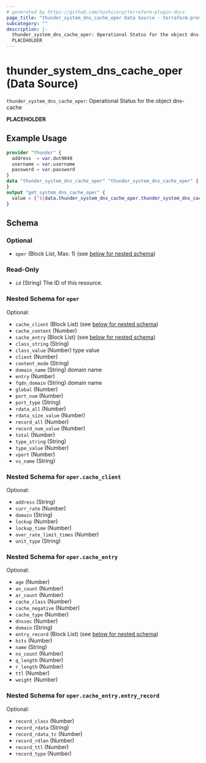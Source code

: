 ```yaml
---
# generated by https://github.com/hashicorp/terraform-plugin-docs
page_title: "thunder_system_dns_cache_oper Data Source - terraform-provider-thunder"
subcategory: ""
description: |-
  thunder_system_dns_cache_oper: Operational Status for the object dns-cache
  PLACEHOLDER
---
```


# thunder_system_dns_cache_oper (Data Source)

`thunder_system_dns_cache_oper`: Operational Status for the object dns-cache

__PLACEHOLDER__

## Example Usage

```terraform
provider "thunder" {
  address  = var.dut9049
  username = var.username
  password = var.password
}
data "thunder_system_dns_cache_oper" "thunder_system_dns_cache_oper" {
}
output "get_system_dns_cache_oper" {
  value = ["${data.thunder_system_dns_cache_oper.thunder_system_dns_cache_oper}"]
}
```

<!-- schema generated by tfplugindocs -->
## Schema

### Optional

- `oper` (Block List, Max: 1) (see [below for nested schema](#nestedblock--oper))

### Read-Only

- `id` (String) The ID of this resource.

<a id="nestedblock--oper"></a>
### Nested Schema for `oper`

Optional:

- `cache_client` (Block List) (see [below for nested schema](#nestedblock--oper--cache_client))
- `cache_content` (Number)
- `cache_entry` (Block List) (see [below for nested schema](#nestedblock--oper--cache_entry))
- `class_string` (String)
- `class_value` (Number) type value
- `client` (Number)
- `content_mode` (String)
- `domain_name` (String) domain name
- `entry` (Number)
- `fqdn_domain` (String) domain name
- `global` (Number)
- `port_num` (Number)
- `port_type` (String)
- `rdata_all` (Number)
- `rdata_size_value` (Number)
- `record_all` (Number)
- `record_num_value` (Number)
- `total` (Number)
- `type_string` (String)
- `type_value` (Number)
- `vport` (Number)
- `vs_name` (String)

<a id="nestedblock--oper--cache_client"></a>
### Nested Schema for `oper.cache_client`

Optional:

- `address` (String)
- `curr_rate` (Number)
- `domain` (String)
- `lockup` (Number)
- `lockup_time` (Number)
- `over_rate_limit_times` (Number)
- `unit_type` (String)


<a id="nestedblock--oper--cache_entry"></a>
### Nested Schema for `oper.cache_entry`

Optional:

- `age` (Number)
- `an_count` (Number)
- `ar_count` (Number)
- `cache_class` (Number)
- `cache_negative` (Number)
- `cache_type` (Number)
- `dnssec` (Number)
- `domain` (String)
- `entry_record` (Block List) (see [below for nested schema](#nestedblock--oper--cache_entry--entry_record))
- `hits` (Number)
- `name` (String)
- `ns_count` (Number)
- `q_length` (Number)
- `r_length` (Number)
- `ttl` (Number)
- `weight` (Number)

<a id="nestedblock--oper--cache_entry--entry_record"></a>
### Nested Schema for `oper.cache_entry.entry_record`

Optional:

- `record_class` (Number)
- `record_rdata` (String)
- `record_rdata_tc` (Number)
- `record_rdlen` (Number)
- `record_ttl` (Number)
- `record_type` (Number)


